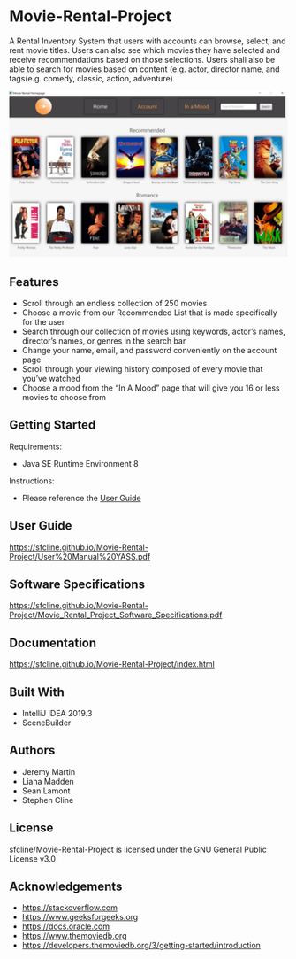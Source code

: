 # Movie-Rental-Project
  A Rental Inventory System that users with accounts can browse, select, and rent movie titles. Users can also see which movies they have selected and receive recommendations based on those selections. Users shall also be able to search for movies based on content (e.g. actor, director name, and tags(e.g. comedy, classic, action, adventure).
  
![Program](https://github.com/sfcline/Movie-Rental-Project/blob/master/image.png?raw=true)
  
## Features
* Scroll through an endless collection of 250 movies
* Choose a movie from our Recommended List that is made specifically for
the user
* Search through our collection of movies using keywords, actor’s names,
director’s names, or genres in the search bar
* Change your name, email, and password conveniently on the account
page
* Scroll through your viewing history composed of every movie that you’ve
watched
* Choose a mood from the “In A Mood” page that will give you 16 or less
movies to choose from

## Getting Started
Requirements:
* Java SE Runtime Environment 8 

Instructions:
* Please reference the [User Guide](https://sfcline.github.io/Movie-Rental-Project/User%20Manual%20YASS.pdf "YASS User Guide")

## User Guide
https://sfcline.github.io/Movie-Rental-Project/User%20Manual%20YASS.pdf

## Software Specifications
https://sfcline.github.io/Movie-Rental-Project/Movie_Rental_Project_Software_Specifications.pdf

## Documentation
https://sfcline.github.io/Movie-Rental-Project/index.html

## Built With
* IntelliJ IDEA 2019.3
* SceneBuilder


## Authors
* Jeremy Martin
* Liana Madden
* Sean Lamont
* Stephen Cline

## License
sfcline/Movie-Rental-Project is licensed under the GNU General Public License v3.0

## Acknowledgements
* https://stackoverflow.com
* https://www.geeksforgeeks.org
* https://docs.oracle.com
* https://www.themoviedb.org
* https://developers.themoviedb.org/3/getting-started/introduction
